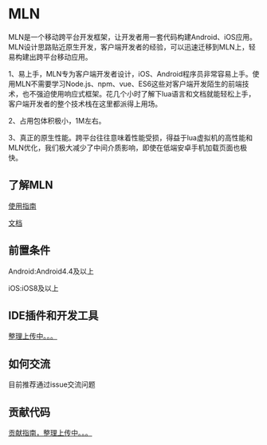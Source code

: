 # MLN
MLN是一个移动跨平台开发框架，让开发者用一套代码构建Android、iOS应用。MLN设计思路贴近原生开发，客户端开发者的经验，可以迅速迁移到MLN上，轻易构建出跨平台移动应用。

1、易上手，MLN专为客户端开发者设计，iOS、Android程序员非常容易上手。使用MLN不需要学习Node.js、npm、vue、ES6这些对客户端开发陌生的前端技术，也不强迫使用响应式框架。花几个小时了解下lua语言和文档就能轻松上手，客户端开发者的整个技术栈在这里都派得上用场。

2、占用包体积极小，1M左右。

3、真正的原生性能。跨平台往往意味着性能受损，得益于lua虚拟机的高性能和MLN优化，我们极大减少了中间介质影响，即使在低端安卓手机加载页面也极快。

## 了解MLN

[使用指南](https://mln.immomo.com/zh-cn/docs/)

[文档](https://mln.immomo.com/zh-cn/api/)


## 前置条件

Android:Android4.4及以上

iOS:iOS8及以上

## IDE插件和开发工具
[整理上传中。。。]()

## 如何交流

目前推荐通过issue交流问题

## 贡献代码

[贡献指南，整理上传中。。。]()
